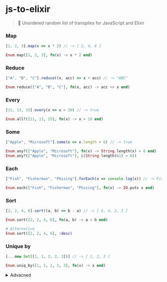 # js-to-elixir

> 📌 Unordered random list of transpiles for JavaScript and Elixir

### Map

```js
[1, 2, 3].map(x => x * 2) // -> [ 2, 4, 6 ]
```

```elixir
Enum.map([1, 2, 3], fn(x) -> x * 2 end)
```

### Reduce

```js
["A", "B", "C"].reduce((x, acc) => x + acc) // -> "ABC"
```

```elixir
Enum.reduce(["A", "B", "C"], fn(x, acc) -> acc <> x end)
```

### Every

```js
[11, 13, 15].every(x => x > 10) // -> true
```

```elixir
Enum.all?([11, 13, 15], fn(x) -> x > 10 end)
```

### Some

```js
["Apple", "Microsoft"].some(x => x.length > 6) // -> true
```

```elixir
Enum.any?(["Apple", "Microsoft"], fn(x) -> String.length(x) > 6 end)
Enum.any?(["Apple", "Microsoft"], &(String.length(&1) > 6))
```

### Each

```js
["Fish", "Fisherman", "Phising"].forEach(x => console.log(x)) // -> Fish ...
```

```elixir
Enum.each(["Fish", "Fisherman", "Phising"], fn(x) -> IO.puts x end)
```

### Sort

```js
[2, 2, 4, 6].sort((a, b) => b - a) // -> [ 6, 4, 2, 2 ]
```

```elixir
Enum.sort([2, 2, 4, 6], fn(a, b) -> a > b end)

# Alternative
Enum.sort([2, 2, 4, 6], :desc)
```

### Unique by

```js
[...new Set([1, 1, 2, 2, 3])] // -> [ 1, 2, 3 ]
```

```elixir
Enum.uniq_by([1, 1, 2, 2, 3], fn(x) -> x end)
```

<details>
<summary>Advacned</summary>

In Elixir, `compare function` helps normalizing objects easliy.

```elixir
Enum.uniq_by([a: {:tea, 2}, b: {:tea, 2}, c: {:coffee, 1}], fn {_, y} -> y end)

# -> [a: {:tea, 2}, c: {:coffee, 1}]
```

Don't want to write this code in JavaScript :(

</details>
